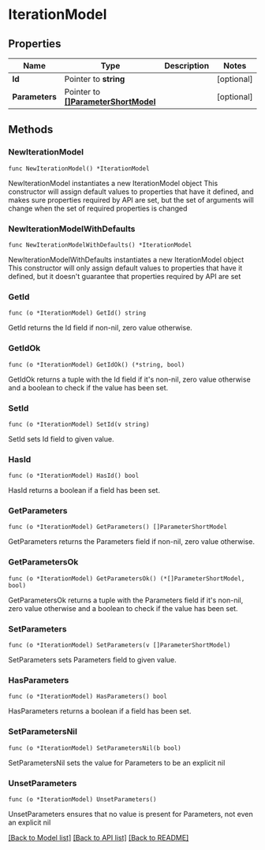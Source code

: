 # IterationModel

## Properties

Name | Type | Description | Notes
------------ | ------------- | ------------- | -------------
**Id** | Pointer to **string** |  | [optional] 
**Parameters** | Pointer to [**[]ParameterShortModel**](ParameterShortModel.md) |  | [optional] 

## Methods

### NewIterationModel

`func NewIterationModel() *IterationModel`

NewIterationModel instantiates a new IterationModel object
This constructor will assign default values to properties that have it defined,
and makes sure properties required by API are set, but the set of arguments
will change when the set of required properties is changed

### NewIterationModelWithDefaults

`func NewIterationModelWithDefaults() *IterationModel`

NewIterationModelWithDefaults instantiates a new IterationModel object
This constructor will only assign default values to properties that have it defined,
but it doesn't guarantee that properties required by API are set

### GetId

`func (o *IterationModel) GetId() string`

GetId returns the Id field if non-nil, zero value otherwise.

### GetIdOk

`func (o *IterationModel) GetIdOk() (*string, bool)`

GetIdOk returns a tuple with the Id field if it's non-nil, zero value otherwise
and a boolean to check if the value has been set.

### SetId

`func (o *IterationModel) SetId(v string)`

SetId sets Id field to given value.

### HasId

`func (o *IterationModel) HasId() bool`

HasId returns a boolean if a field has been set.

### GetParameters

`func (o *IterationModel) GetParameters() []ParameterShortModel`

GetParameters returns the Parameters field if non-nil, zero value otherwise.

### GetParametersOk

`func (o *IterationModel) GetParametersOk() (*[]ParameterShortModel, bool)`

GetParametersOk returns a tuple with the Parameters field if it's non-nil, zero value otherwise
and a boolean to check if the value has been set.

### SetParameters

`func (o *IterationModel) SetParameters(v []ParameterShortModel)`

SetParameters sets Parameters field to given value.

### HasParameters

`func (o *IterationModel) HasParameters() bool`

HasParameters returns a boolean if a field has been set.

### SetParametersNil

`func (o *IterationModel) SetParametersNil(b bool)`

 SetParametersNil sets the value for Parameters to be an explicit nil

### UnsetParameters
`func (o *IterationModel) UnsetParameters()`

UnsetParameters ensures that no value is present for Parameters, not even an explicit nil

[[Back to Model list]](../README.md#documentation-for-models) [[Back to API list]](../README.md#documentation-for-api-endpoints) [[Back to README]](../README.md)


